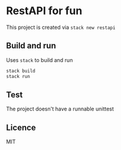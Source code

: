 # RestAPI for fun

This project is created via `stack new restapi`


## Build and run

Uses `stack` to build and run

```sh
stack build
stack run
```


## Test

The project doesn't have a runnable unittest


## Licence

MIT